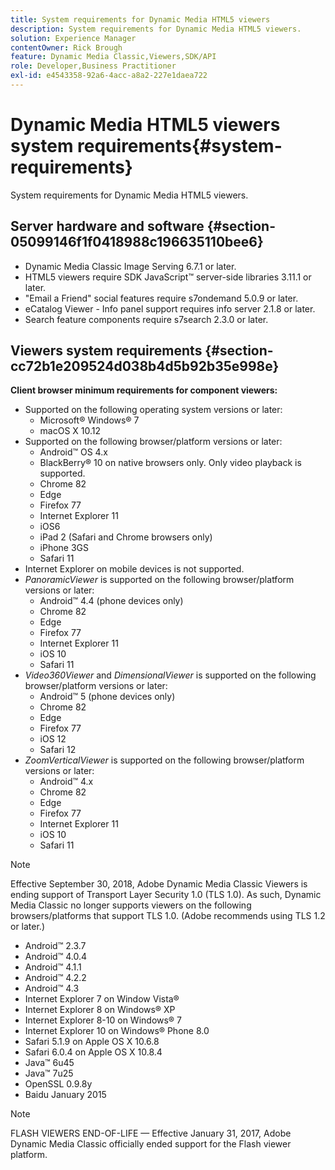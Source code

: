 ```yaml
---
title: System requirements for Dynamic Media HTML5 viewers
description: System requirements for Dynamic Media HTML5 viewers.
solution: Experience Manager
contentOwner: Rick Brough
feature: Dynamic Media Classic,Viewers,SDK/API
role: Developer,Business Practitioner
exl-id: e4543358-92a6-4acc-a8a2-227e1daea722
---
```

# Dynamic Media HTML5 viewers system requirements{#system-requirements}

System requirements for Dynamic Media HTML5 viewers.

<!-- Updated April 06, 2021 from https://wiki.corp.adobe.com/pages/viewpage.action?spaceKey=scene7qa&title=s7Viewers%2C+S7SDK%2C+S7OnDemand+Release+Notes - Contact is Sasha -->

## Server hardware and software {#section-05099146f1f0418988c196635110bee6}

* Dynamic Media Classic Image Serving 6.7.1 or later.
* HTML5 viewers require SDK JavaScript™ server-side libraries 3.11.1 or later.
* "Email a Friend" social features require s7ondemand 5.0.9 or later.
* eCatalog Viewer - Info panel support requires info server 2.1.8 or later.
* Search feature components require s7search 2.3.0 or later.

## Viewers system requirements {#section-cc72b1e209524d038b4d5b92b35e998e}

**Client browser minimum requirements for component viewers:**

* Supported on the following operating system versions or later:
  * Microsoft® Windows® 7
  * macOS X 10.12
* Supported on the following browser/platform versions or later:
  * Android™ OS 4.x
  * BlackBerry® 10 on native browsers only. Only video playback is supported.
  * Chrome 82
  * Edge
  * Firefox 77
  * Internet Explorer 11
  * iOS6
  * iPad 2 (Safari and Chrome browsers only)
  * iPhone 3GS
  * Safari 11
* Internet Explorer on mobile devices is not supported.
* *PanoramicViewer* is supported on the following browser/platform versions or later:
  * Android™ 4.4 (phone devices only)
  * Chrome 82
  * Edge
  * Firefox 77
  * Internet Explorer 11
  * iOS 10
  * Safari 11
* *Video360Viewer* and *DimensionalViewer* is supported on the following browser/platform versions or later:
  * Android™ 5 (phone devices only)
  * Chrome 82
  * Edge
  * Firefox 77
  * iOS 12
  * Safari 12
* *ZoomVerticalViewer* is supported on the following browser/platform versions or later:
  * Android™ 4.x
  * Chrome 82
  * Edge
  * Firefox 77
  * Internet Explorer 11
  * iOS 10
  * Safari 11

>[!NOTE]
>
>Effective September 30, 2018, Adobe Dynamic Media Classic Viewers is ending support of Transport Layer Security 1.0 (TLS 1.0). As such, Dynamic Media Classic no longer supports viewers on the following browsers/platforms that support TLS 1.0. (Adobe recommends using TLS 1.2 or later.)

* Android™ 2.3.7 
* Android™ 4.0.4 
* Android™ 4.1.1 
* Android™ 4.2.2 
* Android™ 4.3 
* Internet Explorer 7 on Window Vista® 
* Internet Explorer 8 on Windows® XP 
* Internet Explorer 8-10 on Windows® 7 
* Internet Explorer 10 on Windows® Phone 8.0 
* Safari 5.1.9 on Apple OS X 10.6.8 
* Safari 6.0.4 on Apple OS X 10.8.4 
* Java™ 6u45 
* Java™ 7u25 
* OpenSSL 0.9.8y 
* Baidu January 2015

>[!NOTE]
>
>FLASH VIEWERS END-OF-LIFE — Effective January 31, 2017, Adobe Dynamic Media Classic officially ended support for the Flash viewer platform.
